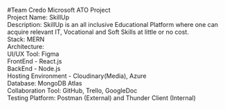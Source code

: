 #Team Credo Microsoft ATO Project <br>
Project Name: SkillUp <br>
Description: SkillUp is an all inclusive Educational Platform where one can acquire relevant IT, Vocational and Soft Skills at little or no cost.  <br>
Stack: MERN  <br>
Architecture:   <br>
UI/UX Tool: Figma <br>
FrontEnd - React.js  <br>
BackEnd - Node.js  <br>
Hosting Environment - Cloudinary(Media), Azure  <br>
Database: MongoDB Atlas <br>
Collaboration Tool: GitHub, Trello, GoogleDoc <br>
Testing Platform: Postman (External) and Thunder Client (Internal)
